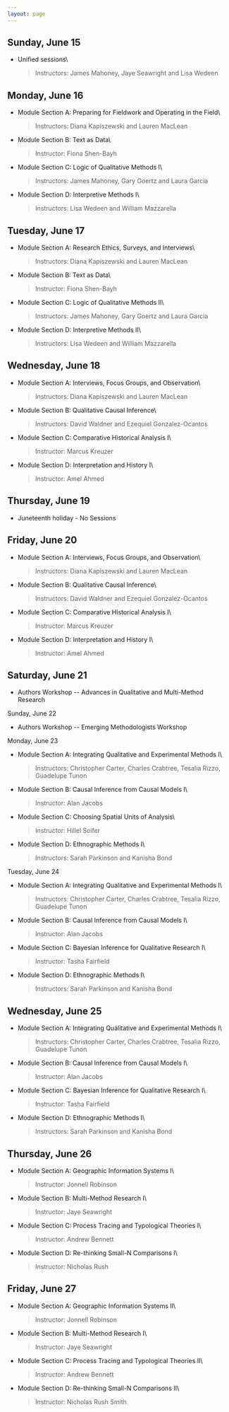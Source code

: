 ```yaml
---
layout: page
---
```


## Sunday, June 15

-   Unified sessions\
    > Instructors: James Mahoney, Jaye Seawright and Lisa Wedeen

## Monday, June 16

-   Module Section A: Preparing for Fieldwork and Operating in the Field\
    > Instructors: Diana Kapiszewski and Lauren MacLean

-   Module Section B: Text as Data\
    > Instructor: Fiona Shen-Bayh

-   Module Section C: Logic of Qualitative Methods I\
    > Instructors: James Mahoney, Gary Goertz and Laura Garcia

-   Module Section D: Interpretive Methods I\
    > Instructors: Lisa Wedeen and William Mazzarella

## Tuesday, June 17

-   Module Section A: Research Ethics, Surveys, and Interviews\
    > Instructors: Diana Kapiszewski and Lauren MacLean

-   Module Section B: Text as Data\
    > Instructor: Fiona Shen-Bayh

-   Module Section C: Logic of Qualitative Methods II\
    > Instructors: James Mahoney, Gary Goertz and Laura Garcia

-   Module Section D: Interpretive Methods II\
    > Instructors: Lisa Wedeen and William Mazzarella

## Wednesday, June 18

-   Module Section A: Interviews, Focus Groups, and Observation\
    > Instructors: Diana Kapiszewski and Lauren MacLean

-   Module Section B: Qualitative Causal Inference\
    > Instructors: David Waldner and Ezequiel Gonzalez-Ocantos

-   Module Section C: Comparative Historical Analysis I\
    > Instructor: Marcus Kreuzer

-   Module Section D: Interpretation and History I\
    > Instructor: Amel Ahmed

## Thursday, June 19

-   Juneteenth holiday - No Sessions

## Friday, June 20

-   Module Section A: Interviews, Focus Groups, and Observation\
    > Instructors: Diana Kapiszewski and Lauren MacLean

-   Module Section B: Qualitative Causal Inference\
    > Instructors: David Waldner and Ezequiel Gonzalez-Ocantos

-   Module Section C: Comparative Historical Analysis I\
    > Instructor: Marcus Kreuzer

-   Module Section D: Interpretation and History I\
    > Instructor: Amel Ahmed

## Saturday, June 21

-   Authors Workshop -- Advances in Qualitative and Multi-Method Research

Sunday, June 22

-   Authors Workshop -- Emerging Methodologists Workshop

Monday, June 23

-   Module Section A: Integrating Qualitative and Experimental Methods I\
    > Instructors: Christopher Carter, Charles Crabtree, Tesalia Rizzo, Guadelupe Tunon

-   Module Section B: Causal Inference from Causal Models I\
    > Instructor: Alan Jacobs

-   Module Section C: Choosing Spatial Units of Analysis\
    > Instructor: Hillel Soifer

-   Module Section D: Ethnographic Methods I\
    > Instructors: Sarah Parkinson and Kanisha Bond

Tuesday, June 24

-   Module Section A: Integrating Qualitative and Experimental Methods I\
    > Instructors: Christopher Carter, Charles Crabtree, Tesalia Rizzo, Guadelupe Tunon

-   Module Section B: Causal Inference from Causal Models I\
    > Instructor: Alan Jacobs

-   Module Section C: Bayesian Inference for Qualitative Research I\
    > Instructor: Tasha Fairfield

-   Module Section D: Ethnographic Methods I\
    > Instructors: Sarah Parkinson and Kanisha Bond

## Wednesday, June 25

-   Module Section A: Integrating Qualitative and Experimental Methods I\
    > Instructors: Christopher Carter, Charles Crabtree, Tesalia Rizzo, Guadelupe Tunon

-   Module Section B: Causal Inference from Causal Models I\
    > Instructor: Alan Jacobs

-   Module Section C: Bayesian Inference for Qualitative Research I\
    > Instructor: Tasha Fairfield

-   Module Section D: Ethnographic Methods I\
    > Instructors: Sarah Parkinson and Kanisha Bond

## Thursday, June 26

-   Module Section A: Geographic Information Systems I\
    > Instructor: Jonnell Robinson

-   Module Section B: Multi-Method Research I\
    > Instructor: Jaye Seawright

-   Module Section C: Process Tracing and Typological Theories I\
    > Instructor: Andrew Bennett

-   Module Section D: Re-thinking Small-N Comparisons I\
    > Instructor: Nicholas Rush

## Friday, June 27

-   Module Section A: Geographic Information Systems II\
    > Instructor: Jonnell Robinson

-   Module Section B: Multi-Method Research I\
    > Instructor: Jaye Seawright

-   Module Section C: Process Tracing and Typological Theories II\
    > Instructor: Andrew Bennett

-   Module Section D: Re-thinking Small-N Comparisons II\
    > Instructor: Nicholas Rush Smith
